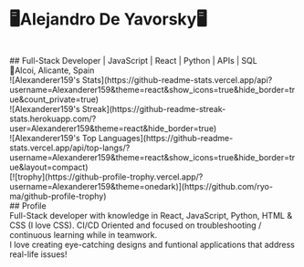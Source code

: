 # 🖥️Alejandro De Yavorsky🖥️
<br>
## Full-Stack Developer | JavaScript | React | Python | APIs | SQL 
<br>
📍Alcoi, Alicante, Spain
<br>
![Alexanderer159's Stats](https://github-readme-stats.vercel.app/api?username=Alexanderer159&theme=react&show_icons=true&hide_border=true&count_private=true)
<br>
![Alexanderer159's Streak](https://github-readme-streak-stats.herokuapp.com/?user=Alexanderer159&theme=react&hide_border=true)
<br>
![Alexanderer159's Top Languages](https://github-readme-stats.vercel.app/api/top-langs/?username=Alexanderer159&theme=react&show_icons=true&hide_border=true&layout=compact)
<br>
[![trophy](https://github-profile-trophy.vercel.app/?username=Alexanderer159&theme=onedark)](https://github.com/ryo-ma/github-profile-trophy)
<br>
## Profile
<br>
Full-Stack developer with knowledge in React, JavaScript, Python, HTML & CSS (I love CSS). 
CI/CD Oriented and focused on troubleshooting / continuous learning while in teamwork.
<br>
I love creating eye-catching designs and funtional applications that address real-life issues!
